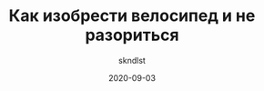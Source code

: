 ---
title: Как изобрести велосипед и не разориться
date: "2020-09-03"
categories: "велосипеды"
# weight: 1
# aliases: ["/first"]
tags: ["велосипед", "кастом", "туринг", "гревел"]
author: "skndlst"
draft: false
description: "Про то, как я собрал своей девушке велосипед и не здох."
cover:
    image: posts/buildingbike/images/img_9936-e28094-d0bad0bed0bfd0b8d18f_.jpg # image path/url
    alt: "Как изобрести велосипед и не разориться" # alt text
    caption: "Как изобрести велосипед и не разориться" # display caption under cover
    relative: false # when using page bundles set this to true
    hidden: true # only hide on current single page
---